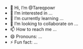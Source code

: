 - 👋 Hi, I’m @Tareqpowr
- 👀 I’m interested in ...
- 🌱 I’m currently learning ...
- 💞️ I’m looking to collaborate on ...
- 📫 How to reach me ...
- 😄 Pronouns: ...
- ⚡ Fun fact: ...

<!---
Tareqpowr/Tareqpowr is a ✨ special ✨ repository because its `README.md` (this file) appears on your GitHub profile.
You can click the Preview link to take a look at your changes.
--->
